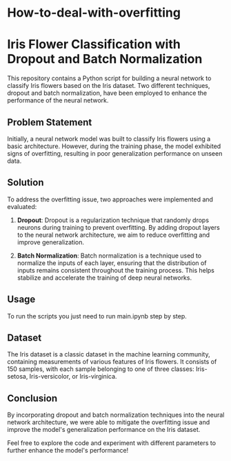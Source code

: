 # How-to-deal-with-overfitting

# Iris Flower Classification with Dropout and Batch Normalization

This repository contains a Python script for building a neural network to classify Iris flowers based on the Iris dataset. Two different techniques, dropout and batch normalization, have been employed to enhance the performance of the neural network.

## Problem Statement

Initially, a neural network model was built to classify Iris flowers using a basic architecture. However, during the training phase, the model exhibited signs of overfitting, resulting in poor generalization performance on unseen data.

## Solution

To address the overfitting issue, two approaches were implemented and evaluated:

1. **Dropout**: Dropout is a regularization technique that randomly drops neurons during training to prevent overfitting. By adding dropout layers to the neural network architecture, we aim to reduce overfitting and improve generalization.

2. **Batch Normalization**: Batch normalization is a technique used to normalize the inputs of each layer, ensuring that the distribution of inputs remains consistent throughout the training process. This helps stabilize and accelerate the training of deep neural networks.

## Usage

To run the scripts you just need to run main.ipynb step by step.

## Dataset

The Iris dataset is a classic dataset in the machine learning community, containing measurements of various features of Iris flowers. It consists of 150 samples, with each sample belonging to one of three classes: Iris-setosa, Iris-versicolor, or Iris-virginica.

## Conclusion

By incorporating dropout and batch normalization techniques into the neural network architecture, we were able to mitigate the overfitting issue and improve the model's generalization performance on the Iris dataset.

Feel free to explore the code and experiment with different parameters to further enhance the model's performance!
